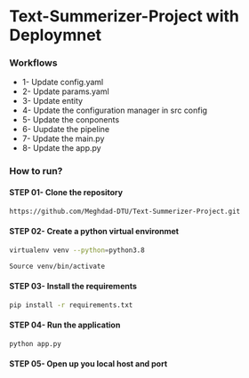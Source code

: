 # Text-Summerizer-Project with Deploymnet

### Workflows

- 1- Update config.yaml
- 2- Update params.yaml
- 3- Update entity
- 4- Update the configuration manager in src config
- 5- Update the conponents
- 6- Uupdate the pipeline
- 7- Update the main.py
- 8- Update the app.py

### How to run?
#### STEP 01- Clone the repository

```bash
https://github.com/Meghdad-DTU/Text-Summerizer-Project.git
```

#### STEP 02- Create a python virtual environmet

```bash
virtualenv venv --python=python3.8
```

```bash
Source venv/bin/activate
```

#### STEP 03- Install the requirements

```bash
pip install -r requirements.txt
```

#### STEP 04- Run the application

```bash
python app.py
```

#### STEP 05- Open up you local host and port